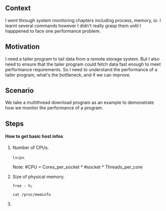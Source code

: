 ## Context
I went through system monitoring chapters including process, memory, io. I learnt several commands however I didn't  really grasp them until I happpened to face one performance problem.

## Motivation
I need a tailer program to tail data from a remote storage system. But I also need to ensure that the tailer program could fetch data fast enough to meet performance requirements. So I need to understand the performance of a tailer program, what's the bottleneck, and if we can improve.

## Scenario
We take a multithread download program as an example to demonstrate how we monitor the performance of a program.

## Steps
#### How to get basic host infos
1. Number of CPUs. 

   `lscpu`. 
   
    Note: #CPU = Cores_per_socket * #socket * Threads_per_core
2. Size of physical memory. 

   `free - h;`
   
   `cat /proc/meminfo`
3. 
